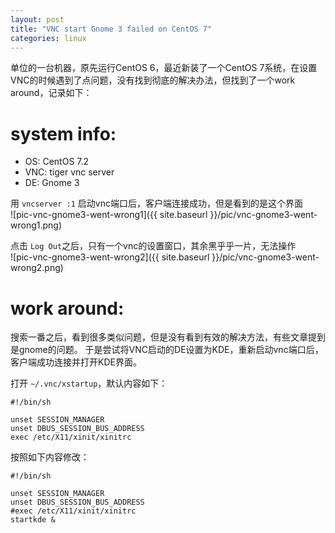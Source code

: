 ```yaml
---
layout: post
title: "VNC start Gnome 3 failed on CentOS 7"
categories: linux
---
```


单位的一台机器，原先运行CentOS 6，最近新装了一个CentOS 7系统，在设置VNC的时候遇到了点问题，没有找到彻底的解决办法，但找到了一个work around，记录如下：

# system info:
- OS:     CentOS 7.2  
- VNC:    tiger vnc server  
- DE:     Gnome 3  

用 `vncserver :1` 启动vnc端口后，客户端连接成功，但是看到的是这个界面  
![pic-vnc-gnome3-went-wrong1]({{ site.baseurl }}/pic/vnc-gnome3-went-wrong1.png)

点击 `Log Out`之后，只有一个vnc的设置窗口，其余黑乎乎一片，无法操作  
![pic-vnc-gnome3-went-wrong2]({{ site.baseurl }}/pic/vnc-gnome3-went-wrong2.png)  

# work around:
搜索一番之后，看到很多类似问题，但是没有看到有效的解决方法，有些文章提到是gnome的问题。
于是尝试将VNC启动的DE设置为KDE，重新启动vnc端口后，客户端成功连接并打开KDE界面。

打开 `~/.vnc/xstartup`，默认内容如下：  
```
#!/bin/sh

unset SESSION_MANAGER
unset DBUS_SESSION_BUS_ADDRESS
exec /etc/X11/xinit/xinitrc
```

按照如下内容修改：  
```
#!/bin/sh

unset SESSION_MANAGER
unset DBUS_SESSION_BUS_ADDRESS
#exec /etc/X11/xinit/xinitrc
startkde &
```
